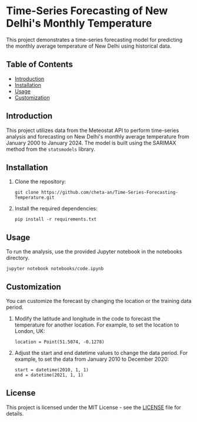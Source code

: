 # Time-Series Forecasting of New Delhi's Monthly Temperature

This project demonstrates a time-series forecasting model for predicting the monthly average temperature of New Delhi using historical data.

## Table of Contents
- [Introduction](#introduction)
- [Installation](#installation)
- [Usage](#usage)
- [Customization](#customization)

## Introduction
This project utilizes data from the Meteostat API to perform time-series analysis and forecasting on New Delhi's monthly average temperature from January 2000 to January 2024. The model is built using the SARIMAX method from the `statsmodels` library.

## Installation
1. Clone the repository:
   ```
   git clone https://github.com/cheta-an/Time-Series-Forecasting-Temperature.git
   ```
2. Install the required dependencies:
   ```
   pip install -r requirements.txt
   ```
## Usage
To run the analysis, use the provided Jupyter notebook in the notebooks directory.
   ```
   jupyter notebook notebooks/code.ipynb
   ```
## Customization
You can customize the forecast by changing the location or the training data period.

1. Modify the latitude and longitude in the code to forecast the temperature for another location. For example, to set the location to London, UK:
   ```
   location = Point(51.5074, -0.1278)
   ```

2. Adjust the start and end datetime values to change the data period. For example, to set the data from January 2010 to December 2020:
   ```
   start = datetime(2010, 1, 1)
   end = datetime(2021, 1, 1)
   ```
## License
This project is licensed under the MIT License - see the [LICENSE](LICENSE) file for details.
